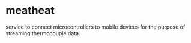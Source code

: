 # meatheat
service to connect microcontrollers to mobile devices for the purpose of streaming thermocouple data. 

